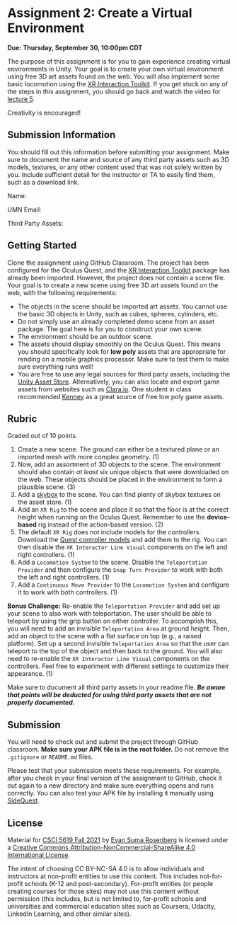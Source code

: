 # Assignment 2: Create a Virtual Environment

**Due: Thursday, September 30, 10:00pm CDT**

The purpose of this assignment is for you to gain experience creating virtual environments in Unity.  Your goal is to create your own virtual environment using free 3D art assets found on the web.  You will also implement some basic locomotion using the [XR Interaction Toolkit](https://docs.unity3d.com/Packages/com.unity.xr.interaction.toolkit@1.0/manual/index.html).  If you get stuck on any of the steps in this assignment, you should go back and watch the video for [lecture 5](https://github.com/CSCI-5619-Fall-2021/Lecture-5).

Creativity is encouraged!

## Submission Information

You should fill out this information before submitting your assignment.  Make sure to document the name and source of any third party assets such as 3D models, textures, or any other content used that was not solely written by you.  Include sufficient detail for the instructor or TA to easily find them, such as a download link.

Name: 

UMN Email:

Third Party Assets:

## Getting Started

Clone the assignment using GitHub Classroom.  The project has been configured for the Oculus Quest, and the [XR Interaction Toolkit](https://docs.unity3d.com/Packages/com.unity.xr.interaction.toolkit@1.0/manual/index.html) package has already been imported.  However, the project does not contain a scene file.  Your goal is to create a new scene using free 3D art assets found on the web, with the following requirements:

- The objects in the scene should be imported art assets.  You cannot use the basic 3D objects in Unity, such as cubes, spheres, cylinders, etc. 
- Do not simply use an already completed demo scene from an asset package.  The goal here is for you to construct your own scene.
- The environment should be an outdoor scene.  
- The assets should display smoothly on the Oculus Quest.  This means you should specifically look for **low poly** assets that are appropriate for rending on a mobile graphics processor.  Make sure to test them to make sure everything runs well!
- You are free to use any legal sources for third party assets, including the [Unity Asset Store](https://assetstore.unity.com/).  Alternatively, you can also locate and export game assets from websites such as [Clara.io](https://clara.io/).  One student in class recommended [Kenney](https://www.kenney.nl/) as a great source of free low poly game assets.

## Rubric

Graded out of 10 points. 

1. Create a new scene. The ground can either be a textured plane or an imported mesh with more complex geometry. (1)
2. Now, add an assortment of 3D objects to the scene.  The environment should also contain *at least* six unique objects that were downloaded on the web. These objects should be placed in the environment to form a plausible scene. (3)
3. Add a [skybox](https://medium.com/nerd-for-tech/tip-of-the-day-skybox-101-in-unity3d-d0b043ece592) to the scene. You can find plenty of skybox textures on the asset store. (1)
4. Add an `XR Rig` to the scene and place it so that the floor is at the correct height when running on the Oculus Quest. Remember to use the **device-based** rig instead of the action-based version. (2)
5. The default `XR Rig` does not include models for the controllers.  Download the [Quest controller models](https://developer.oculus.com/downloads/package/oculus-controller-art/) and add them to the rig.  You can then disable the `XR Interactor Line Visual` components on the left and right controllers. (1)
6. Add a `Locomotion System` to the scene.  Disable the `Teleportation Provider` and then configure the `Snap Turn Provider` to work with both the left and right controllers. (1)
7. Add a `Continuous Move Provider` to the `Locomotion System` and configure it to work with both controllers. (1)

**Bonus Challenge:** Re-enable the `Teleportation Provider` and add set up your scene to also work with teleportation.  The user should be able to teleport by using the grip button on either controller. To accomplish this, you will need to add an invisible `Teleportation Area` at ground height.  Then, add an object to the scene with a flat surface on top (e.g., a raised platform).  Set up a second invisible `Teleportation Area` so that the user can teleport to the top of the object and then back to the ground. You will also need to re-enable the `XR Interactor Line Visual` components on the controllers. Feel free to experiment with different settings to customize their appearance.  (1)

Make sure to document all third party assets in your readme file. ***Be aware that points will be deducted for using third party assets that are not properly documented.***

## Submission

You will need to check out and submit the project through GitHub classroom.  **Make sure your APK file is in the root folder.** Do not remove the `.gitignore` or `README.md` files.

Please test that your submission meets these requirements.  For example, after you check in your final version of the assignment to GitHub, check it out again to a new directory and make sure everything opens and runs correctly.  You can also test your APK file by installing it manually using [SideQuest](https://sidequestvr.com/).

## License

Material for [CSCI 5619 Fall 2021](https://canvas.umn.edu/courses/268490) by [Evan Suma Rosenberg](https://illusioneering.umn.edu/) is licensed under a [Creative Commons Attribution-NonCommercial-ShareAlike 4.0 International License](http://creativecommons.org/licenses/by-nc-sa/4.0/).

The intent of choosing CC BY-NC-SA 4.0 is to allow individuals and instructors at non-profit entities to use this content.  This includes not-for-profit schools (K-12 and post-secondary). For-profit entities (or people creating courses for those sites) may not use this content without permission (this includes, but is not limited to, for-profit schools and universities and commercial education sites such as Coursera, Udacity, LinkedIn Learning, and other similar sites).   
